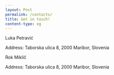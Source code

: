 ```yaml
---
layout: Post
permalink: /contacts/
title: Get in touch!
content-type: eg
---
```


Luka Petravić
<a href="mailto:luka.petravic@student.um.si" target="_blank">
    <i class="fa fa-fw fa-envelope" style="font-size:130%;"></i>
</a>

Address: Taborska ulica 8, 2000 Maribor, Slovenia

Rok Miklič
<a href="mailto:rok.miklic@student.um.si" target="_blank">
    <i class="fa fa-fw fa-envelope" style="font-size:130%;"></i>
</a>

Address: Taborska ulica 8, 2000 Maribor, Slovenia
